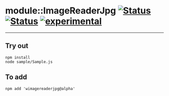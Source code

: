 
# module::ImageReaderJpg [![Status](https://circleci.com/gh/Wandalen/wImageReaderJpg.svg?style=shield)](https://img.shields.io/circleci/build/github/Wandalen/wImageReaderJpg?label=Test&logo=Test) [![Status](https://github.com/Wandalen/wImageReaderJpg/workflows/Test/badge.svg)](https://github.com/Wandalen/wImageReaderJpg/actions?query=workflow%3ATest) [![experimental](https://img.shields.io/badge/stability-experimental-orange.svg)](https://github.com/emersion/stability-badges#experimental)

___

## Try out
```
npm install
node sample/Sample.js
```

## To add
```
npm add 'wimagereaderjpg@alpha'
```

